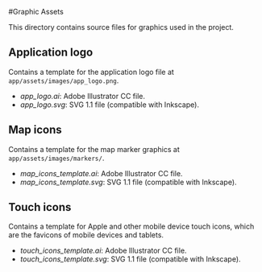 #Graphic Assets

This directory contains source files for graphics used in the project.

## Application logo
Contains a template for the application logo file at `app/assets/images/app_logo.png`.
  - *app_logo.ai*: Adobe Illustrator CC file.
  - *app_logo.svg*: SVG 1.1 file (compatible with Inkscape).

## Map icons
Contains a template for the map marker graphics at `app/assets/images/markers/`.
  - *map_icons_template.ai*: Adobe Illustrator CC file.
  - *map_icons_template.svg*: SVG 1.1 file (compatible with Inkscape).

## Touch icons
Contains a template for Apple and other mobile device touch icons, which are the favicons of mobile devices and tablets.
  - *touch_icons_template.ai*: Adobe Illustrator CC file.
  - *touch_icons_template.svg*: SVG 1.1 file (compatible with Inkscape).
